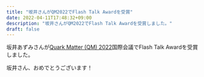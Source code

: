 ```yaml
---
title: "坂井さんがQM2022でFlash Talk Awardを受賞"
date: 2022-04-11T17:48:32+09:00
description: "坂井さんがQM2022でFlash Talk Awardを受賞しました。"
draft: false
---
```


坂井あずみさんが[Quark Matter (QM) 2022](https://indico.cern.ch/event/895086/)国際会議でFlash Talk Awardを受賞しました。

坂井さん、おめでとうございます！

<!--more-->
